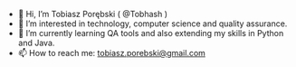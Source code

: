 - 👋 Hi, I’m Tobiasz Porębski ( @Tobhash )
- 👀 I’m interested in technology, computer science and quality assurance.
- 🌱 I’m currently learning QA tools and also extending my skills in Python and Java.
- 📫 How to reach me: tobiasz.porebski@gmail.com

<!---
Tobhash/Tobhash is a ✨ special ✨ repository because its `README.md` (this file) appears on your GitHub profile.
You can click the Preview link to take a look at your changes.
--->
